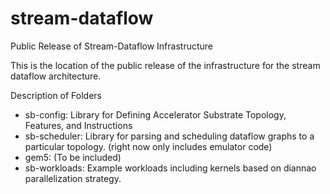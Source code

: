 # stream-dataflow
Public Release of Stream-Dataflow Infrastructure

This is the location of the public release of the infrastructure for the stream dataflow architecture.

Description of Folders
* sb-config: Library for Defining Accelerator Substrate Topology, Features, and Instructions
* sb-scheduler: Library for parsing and scheduling dataflow graphs to a particular topology.  (right now only includes emulator code)
* gem5: (To be included)
* sb-workloads: Example workloads including kernels based on diannao parallelization strategy. 
